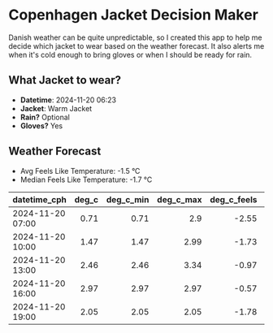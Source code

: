 
# Copenhagen Jacket Decision Maker

Danish weather can be quite unpredictable, so I created this app to help me decide which jacket to wear based on the weather forecast. 
It also alerts me when it's cold enough to bring gloves or when I should be ready for rain.

## What Jacket to wear?

- **Datetime**: 2024-11-20 06:23
- **Jacket**: Warm Jacket
- **Rain?** Optional
- **Gloves?** Yes

## Weather Forecast
- Avg Feels Like Temperature: -1.5 °C
- Median Feels Like Temperature: -1.7 °C

| datetime_cph     |   deg_c |   deg_c_min |   deg_c_max |   deg_c_feels | weather   | wind   | rain   |
|:-----------------|--------:|------------:|------------:|--------------:|:----------|:-------|:-------|
| 2024-11-20 07:00 |    0.71 |        0.71 |        2.9  |         -2.55 | Clouds    | Low    | None   |
| 2024-11-20 10:00 |    1.47 |        1.47 |        2.99 |         -1.73 | Rain      | Low    | Low    |
| 2024-11-20 13:00 |    2.46 |        2.46 |        3.34 |         -0.97 | Snow      | Low    | None   |
| 2024-11-20 16:00 |    2.97 |        2.97 |        2.97 |         -0.57 | Snow      | Low    | None   |
| 2024-11-20 19:00 |    2.05 |        2.05 |        2.05 |         -1.78 | Clouds    | Low    | None   |
        